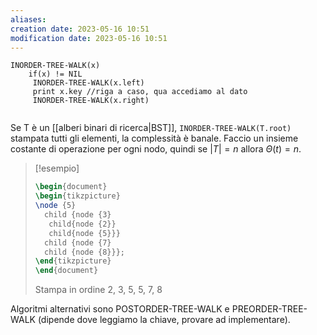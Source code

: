 ```yaml
---
aliases: 
creation date: 2023-05-16 10:51
modification date: 2023-05-16 10:51
---
```


```
INORDER-TREE-WALK(x)
	if(x) != NIL
	 INORDER-TREE-WALK(x.left)
	 print x.key //riga a caso, qua accediamo al dato
	 INORDER-TREE-WALK(x.right)
	
```

Se T è un [[alberi binari di ricerca|BST]], `INORDER-TREE-WALK(T.root)` stampata tutti gli elementi, la complessità è banale. Faccio un insieme costante di operazione per ogni nodo, quindi se $|T| = n$ allora $\Theta(t)=n$.

> [!esempio]
> ```tikz
> \begin{document}
> \begin{tikzpicture}
> \node {5}
> 	child {node {3}
> 	 child{node {2}}
> 	 child{node {5}}}
> 	child {node {7}
> 	child {node {8}}};
> \end{tikzpicture}
> \end{document}
> ```
> 
> Stampa in ordine 2, 3, 5, 5, 7, 8

Algoritmi alternativi sono POSTORDER-TREE-WALK e PREORDER-TREE-WALK (dipende dove leggiamo la chiave, provare ad implementare).